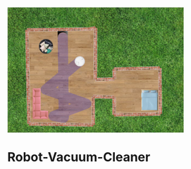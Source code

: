 <img src="/tests/example.png" alt="example" width="400" style="vertical-align:middle"/>

# Robot-Vacuum-Cleaner
